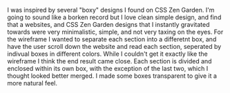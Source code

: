 I was inspired by several "boxy" designs I found on CSS Zen Garden. 
I'm going to sound like a borken record but I love clean simple design, and find 
that a websites, and CSS Zen Garden designs that I instantly gravitated towards were very minimalistic,
simple, and not very taxing on the eyes.  For the wireframe I wanted to separate each section into a differetnt box, 
and have the user scroll down the website and read each section, seperated by indivual boxes in different colors. While I couldn't
get it exactly like the wireframe I think the end result came close. Each section is divided and enclosed within its own box, with the exception
of the last two, which I thought looked better merged. I made some boxes transparent to give it a more natural feel.